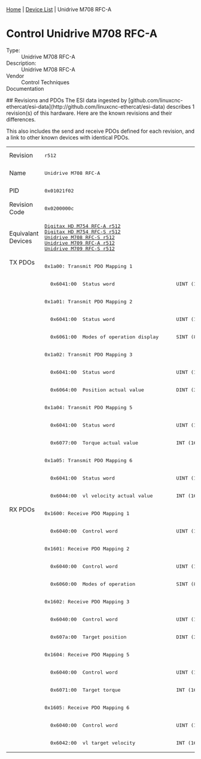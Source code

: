 <div class="nav"><a href="/esi-data">Home</a> | <a href="/esi-data/devices">Device List</a> | Unidrive M708 RFC-A</div>

#  Control Unidrive M708 RFC-A

<dl>
  <dt>Type:</dt><dd>Unidrive M708 RFC-A</dd>
  <dt>Description:</dt><dd>Unidrive M708 RFC-A</dd>
  <dt>Vendor</dt><dd>Control Techniques</dd>
  <dt>Documentation</dt><dd><a href=""></a></dd>
</dl>
## Revisions and PDOs
The ESI data ingested by [github.com/linuxcnc-ethercat/esi-data](http://github.com/linuxcnc-ethercat/esi-data) describes 1 revision(s) of this hardware.  Here are the known revisions and their differences.

This also includes the send and receive PDOs defined for each revision, and a link to other known devices with identical PDOs.

<table>
<tr >
<td class="first">Revision</td>
<td ><pre>r512</pre></td>
</tr>
<tr >
<td class="first">Name</td>
<td ><pre>Unidrive M708 RFC-A</pre></td>
</tr>
<tr >
<td class="first">PID</td>
<td ><pre>0x01021f02</pre></td>
</tr>
<tr >
<td class="first">Revision Code</td>
<td ><pre>0x0200000c</pre></td>
</tr>
<tr >
<td class="first">Equivalant Devices</td>
<td ><pre><a href="Digitax+HD+M754+RFC-A">Digitax HD M754 RFC-A r512</a><br/><a href="Digitax+HD+M754+RFC-S">Digitax HD M754 RFC-S r512</a><br/><a href="Unidrive+M708+RFC-S">Unidrive M708 RFC-S r512</a><br/><a href="Unidrive+M709+RFC-A">Unidrive M709 RFC-A r512</a><br/><a href="Unidrive+M709+RFC-S">Unidrive M709 RFC-S r512</a></pre></td>
</tr>
<tr class="txpdo pdosection">
<td class="first" rowspan=14 valign=top>TX PDOs</td>
<td><pre>0x1a00: Transmit PDO Mapping 1</pre></td>
<td></td>
</tr>
<tr class="txpdo">
<td ><pre>  0x6041:00  Status word                     UINT (16 bits)</pre></td>
</tr>
<tr class="txpdo pdosection">
<td ><pre>0x1a01: Transmit PDO Mapping 2</pre></td>
</tr>
<tr class="txpdo">
<td ><pre>  0x6041:00  Status word                     UINT (16 bits)</pre></td>
</tr>
<tr class="txpdo">
<td ><pre>  0x6061:00  Modes of operation display      SINT (8 bits)</pre></td>
</tr>
<tr class="txpdo pdosection">
<td ><pre>0x1a02: Transmit PDO Mapping 3</pre></td>
</tr>
<tr class="txpdo">
<td ><pre>  0x6041:00  Status word                     UINT (16 bits)</pre></td>
</tr>
<tr class="txpdo">
<td ><pre>  0x6064:00  Position actual value           DINT (32 bits)</pre></td>
</tr>
<tr class="txpdo pdosection">
<td ><pre>0x1a04: Transmit PDO Mapping 5</pre></td>
</tr>
<tr class="txpdo">
<td ><pre>  0x6041:00  Status word                     UINT (16 bits)</pre></td>
</tr>
<tr class="txpdo">
<td ><pre>  0x6077:00  Torque actual value             INT (16 bits)</pre></td>
</tr>
<tr class="txpdo pdosection">
<td ><pre>0x1a05: Transmit PDO Mapping 6</pre></td>
</tr>
<tr class="txpdo">
<td ><pre>  0x6041:00  Status word                     UINT (16 bits)</pre></td>
</tr>
<tr class="txpdo">
<td ><pre>  0x6044:00  vl velocity actual value        INT (16 bits)</pre></td>
</tr>
<tr class="rxpdo pdosection">
<td class="first" rowspan=14 valign=top>RX PDOs</td>
<td><pre>0x1600: Receive PDO Mapping 1</pre></td>
<td></td>
</tr>
<tr class="rxpdo">
<td ><pre>  0x6040:00  Control word                    UINT (16 bits)</pre></td>
</tr>
<tr class="rxpdo pdosection">
<td ><pre>0x1601: Receive PDO Mapping 2</pre></td>
</tr>
<tr class="rxpdo">
<td ><pre>  0x6040:00  Control word                    UINT (16 bits)</pre></td>
</tr>
<tr class="rxpdo">
<td ><pre>  0x6060:00  Modes of operation              SINT (8 bits)</pre></td>
</tr>
<tr class="rxpdo pdosection">
<td ><pre>0x1602: Receive PDO Mapping 3</pre></td>
</tr>
<tr class="rxpdo">
<td ><pre>  0x6040:00  Control word                    UINT (16 bits)</pre></td>
</tr>
<tr class="rxpdo">
<td ><pre>  0x607a:00  Target position                 DINT (32 bits)</pre></td>
</tr>
<tr class="rxpdo pdosection">
<td ><pre>0x1604: Receive PDO Mapping 5</pre></td>
</tr>
<tr class="rxpdo">
<td ><pre>  0x6040:00  Control word                    UINT (16 bits)</pre></td>
</tr>
<tr class="rxpdo">
<td ><pre>  0x6071:00  Target torque                   INT (16 bits)</pre></td>
</tr>
<tr class="rxpdo pdosection">
<td ><pre>0x1605: Receive PDO Mapping 6</pre></td>
</tr>
<tr class="rxpdo">
<td ><pre>  0x6040:00  Control word                    UINT (16 bits)</pre></td>
</tr>
<tr class="rxpdo">
<td ><pre>  0x6042:00  vl target velocity              INT (16 bits)</pre></td>
</tr>
</table>
